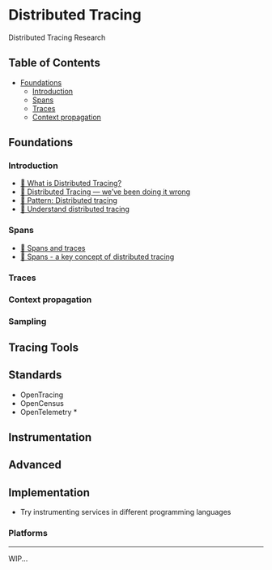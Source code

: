 # Distributed Tracing

Distributed Tracing Research

## Table of Contents
* [Foundations](#foundations)
  * [Introduction](#introduction)
  * [Spans](#spans)
  * [Traces](#traces)
  * [Context propagation](#context-propagation)

## Foundations
### Introduction
* [📝 What is Distributed Tracing?](https://aws.amazon.com/what-is/distributed-tracing/)
* [📝 Distributed Tracing — we’ve been doing it wrong](https://copyconstruct.medium.com/distributed-tracing-weve-been-doing-it-wrong-39fc92a857df)
* [📝 Pattern: Distributed tracing](https://microservices.io/patterns/observability/distributed-tracing.html)
* [📝 Understand distributed tracing](https://docs.lightstep.com/docs/understand-distributed-tracing)

### Spans
* [📝 Spans and traces](https://docs.lightstep.com/docs/understand-distributed-tracing#spans-and-traces)
* [📝 Spans - a key concept of distributed tracing](https://signoz.io/blog/distributed-tracing-span/)

### Traces

### Context propagation

### Sampling

## Tracing Tools

## Standards
* OpenTracing
* OpenCensus
* OpenTelemetry *
  

## Instrumentation

## Advanced

## Implementation
* Try instrumenting services in different programming languages

### Platforms

***
WIP...
